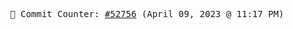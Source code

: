 <p align="center">
    <samp>
        📮 Commit Counter: <a href="https://github.com/Javascript-void0/Javascript-void0/commits/main">#52756</a> (April 09, 2023 @ 11:17 PM)
    </samp>
</p>